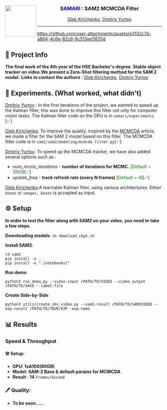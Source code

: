 <div align="center">
<img align="left" width="100" height="100" src="./assets/samari_logo.png" alt="">

### <span style="color: blue;">SAMARI</span> : SAM2 MCMCDA Filter
[Gleb Kirichenko](https://github.com/nvrxq), [Dmitriy Yurtov](https://github.com/Karniton) 
</div>

---



https://github.com/user-attachments/assets/e3132c7d-a864-4c6e-82c6-8c513ee5820d


## 📌 Project Info
**The final work of the 4th year of the HSE Bachelor's degree. Stable object tracker on video.We present a Zero-Shot filtering method for the SAM 2 model.** 
**Links to contact the authors** : [Gleb Kirichenko](t.me/nvrxq), [Dmitriy Yurtov](t.me/dima11628)
##  🔎 Experiments. (What worked, what didn't)
[Dmitriy Yurtov](t.me/dima11628) : In the first iterations of the project, we wanted to speed up the Kalman filter, this was done to improve this filter not only for computer vision tasks. The Kalman filter code on the GPU is in `samari/experiments`. [✅]

[Gleb Kirichenko](t.me/nvrxq): To improve the quality, inspired by the [MCMCDA](https://engineering.ucmerced.edu/sites/engineering.ucmerced.edu/files/page/documents/2008techreport-oh.pdf) article, we made a filter for the SAM 2 model based on this filter. The MCMCDA filter code is in `sam2/sam2/modeling/mcmcda_filter.py`[✅]

[Dmitriy Yurtov](t.me/dima11628): To speed up the MCMCDA tracker, we have also added several options such as :

- *num_mcmc_iterations* - **number of iterations for MCMC.**   [<span style="color: green;">Default = 1000</span>][✅]
- *update_freq* - **track refresh rate (every N frames)** [<span style="color: green;">Default = 4</span>][✅]

[Gleb Kirichenko](t.me/nvrxq):A learnable Kalman filter, using various architectures. Either `boxes` or `images, boxes` is accepted as input.
##  ⚙️ Setup
**In order to test the filter along with SAM2 on your video, you need to take a few steps.**

**Downloading models**:
    `sh download_ckpt.sh`

**Install SAM2**:
```
cd sam2
pip install -e .
pip install -e ".[notebooks]"
```
**Run demo**
```
python3 run_demo.py --video-input /PATH/TO/VIDEO --video_output /PATH/TO/SAVE --label-file
```
**Create Side-by-Side**
```
python3 utils/create_sbs_video.py --sam2-result /PATH/TO/SAM2VIDEO --exp-result /PATH/TO/YOUR/EXP -exp-name
```
##  📊 Results

### Speed & Throughput
#### 🛠 Setup:
- **GPU: 1xA100(80GB)** 
- **Model: SAM-2 Base & default params for MCMCDA**
- **Result** : **14** `Frames/Second`
### 🖊 Quality:
- **To be soon......**
